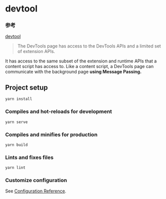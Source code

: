 # devtool

### 参考

[devtool](https://developer.chrome.com/docs/extensions/mv3/devtools/)

> The DevTools page has access to the DevTools APIs and a limited set of extension APIs.

It has access to the same subset of the extension and runtime APIs that a content script has access to. Like a content script, a DevTools page can communicate with the background page **using Message Passing.**




## Project setup
```
yarn install
```

### Compiles and hot-reloads for development
```
yarn serve
```

### Compiles and minifies for production
```
yarn build
```

### Lints and fixes files
```
yarn lint
```

### Customize configuration
See [Configuration Reference](https://cli.vuejs.org/config/).
